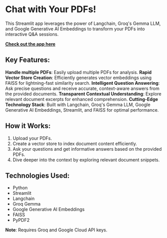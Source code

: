 # Chat with Your PDFs!

This Streamlit app leverages the power of Langchain, Groq's Gemma LLM, and Google Generative AI Embeddings to transform your PDFs into interactive Q&A sessions.

[**Check out the app here**](https://chat-with-multiple-pdfs-09.streamlit.app/)

## Key Features:

**Handle multiple PDFs**: Easily upload multiple PDFs for analysis.
**Rapid Vector Store Creation**: Efficiently generates vector embeddings using FAISS for lightning-fast similarity search.
**Intelligent Question Answering**: Ask precise questions and receive accurate, context-aware answers from the provided documents.
**Transparent Contextual Understanding**: Explore relevant document excerpts for enhanced comprehension.
**Cutting-Edge Technology Stack**: Built with Langchain, Groq's Gemma LLM, Google Generative AI Embeddings, Streamlit, and FAISS for optimal performance.

## How it Works:

1. Upload your PDFs.
2. Create a vector store to index document content efficiently.
3. Ask your questions and get informative answers based on the provided PDFs.
4. Dive deeper into the context by exploring relevant document snippets.

## Technologies Used:

* Python
* Streamlit
* Langchain
* Groq Gemma
* Google Generative AI Embeddings
* FAISS
* PyPDF2

**Note**: Requires Groq and Google Cloud API keys.
